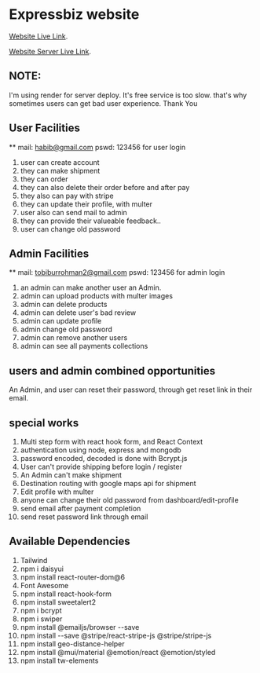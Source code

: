 # Expressbiz  website

[Website Live Link](https://expressbiz-973d5.web.app/).

[Website Server Live Link](https://expressbiz-server-re-deploy.onrender.com/).

## NOTE: 
I'm using render for server deploy. It's free service is too slow. that's why sometimes users can get bad user experience. Thank You

## User Facilities

** mail: habib@gmail.com     pswd: 123456  for user login

1. user can create account
2. they can make shipment
3. they can order
4. they can also delete their order before and after pay
5. they also can pay with stripe
6. they can update their profile, with multer
7. user also can send mail to admin
8. they can provide their valueable feedback..
9. user can change old password


## Admin Facilities

** mail: tobiburrohman2@gmail.com     pswd: 123456  for admin login

1. an admin can make another user an Admin.
2. admin can upload products with multer images
3. admin can delete products
4. admin can delete user's bad review
5. admin can update profile
6. admin change old password
7. admin can remove another users
8. admin can see all payments collections

## users and admin combined opportunities

An Admin, and user can reset their password, through get reset link in their email.

## special works

1. Multi step form with react hook form, and React Context
2. authentication using node, express and mongodb
3. password encoded, decoded is done with Bcrypt.js
4. User can't provide shipping before login / register
5. An Admin can't make shipment
6. Destination routing with google maps api for shipment
7. Edit profile with multer
8. anyone can change their old password from dashboard/edit-profile
9. send email after payment completion
10. send reset password link through email

## Available Dependencies

1. Tailwind
2. npm i daisyui
3. npm install react-router-dom@6
4. Font Awesome
5. npm install react-hook-form
6. npm install sweetalert2
7. npm i bcrypt
8. npm i swiper
9. npm install @emailjs/browser --save
10. npm install --save @stripe/react-stripe-js @stripe/stripe-js
11. npm install geo-distance-helper
12. npm install @mui/material @emotion/react @emotion/styled
13. npm install tw-elements
